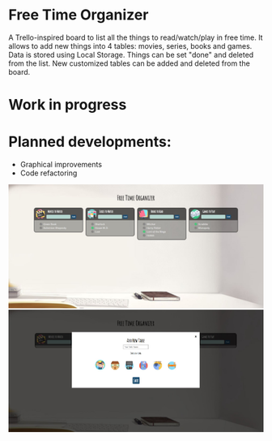 # Free Time Organizer

A Trello-inspired board to list all the things to read/watch/play in free time.
It allows to add new things into 4 tables: movies, series, books and games.
Data is stored using Local Storage.
Things can be set "done" and deleted from the list.
New customized tables can be added and deleted from the board.

# Work in progress
# Planned developments: 
- Graphical improvements
- Code refactoring

![alt text](https://raw.githubusercontent.com/Mickanie/Free-Time-Organizer/master/img/page.jpg)
![alt text](https://raw.githubusercontent.com/Mickanie/Free-Time-Organizer/master/img/page2.JPG)
